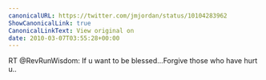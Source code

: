 ```yaml
---
canonicalURL: https://twitter.com/jmjordan/status/10104283962
ShowCanonicalLink: true
CanonicalLinkText: View original on
date: 2010-03-07T03:55:28+00:00
---
```

RT @RevRunWisdom: If u want to be blessed...Forgive those who have hurt u..